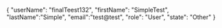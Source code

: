 {
"userName": "finalTeest132",
"firstName": "SimpleTest",
"lastName":"Simple",
"email":"test@test",
"role": "User",
"state": "Other"
}
